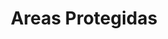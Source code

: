 ---
title: Areas Protegidas
weight: 2
menu: 
  main:
    parent: regiones
    identifier: areas protegidas
type: areas protegidas
---